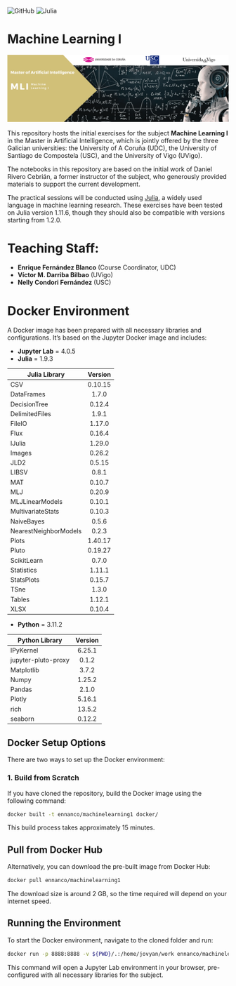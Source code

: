
![GitHub](https://img.shields.io/github/license/ennanco/MIA_ML1?style=flat-square) ![Julia](https://img.shields.io/badge/Julia-1.7.2-blueviolet?logo=Julia)

# Machine Learning I

![Banner](img/MLI.png)

This repository hosts the initial exercises for the subject **Machine Learning I** in the Master in Artificial Intelligence, which is jointly offered by the three Galician universities: the University of A Coruña (UDC), the University of Santiago de Compostela (USC), and the University of Vigo (UVigo).

The notebooks in this repository are based on the initial work of Daniel Rivero Cebrián, a former instructor of the subject, who generously provided materials to support the current development.

The practical sessions will be conducted using [Julia](https://julialang.org/), a widely used language in machine learning research. These exercises have been tested on Julia version 1.11.6, though they should also be compatible with versions starting from 1.2.0.


# Teaching Staff:
* **Enrique Fernández Blanco** (Course Coordinator, UDC)
* **Víctor M. Darriba Bilbao** (UVigo)
* **Nelly Condori Fernández** (USC)


# Docker Environment

A Docker image has been prepared with all necessary libraries and configurations. It’s based on the Jupyter Docker image and includes:

- **Jupyter Lab** = 4.0.5
- **Julia** = 1.9.3

| Julia Library      | Version |
|--------------------|:-------:|
| CSV                | 0.10.15 |
| DataFrames         | 1.7.0   |
| DecisionTree       | 0.12.4  |
| DelimitedFiles     | 1.9.1   |
| FileIO             | 1.17.0  |
| Flux               | 0.16.4  |
| IJulia             | 1.29.0  |
| Images             | 0.26.2  |
| JLD2               | 0.5.15  |
| LIBSV              | 0.8.1   |
| MAT                | 0.10.7  |
| MLJ                | 0.20.9  |
| MLJLinearModels    | 0.10.1  |
| MultivariateStats  | 0.10.3  |
| NaiveBayes         | 0.5.6   |
| NearestNeighborModels| 0.2.3  |
| Plots              | 1.40.17|
| Pluto              | 0.19.27 |
| ScikitLearn        | 0.7.0   |
| Statistics         | 1.11.1  |
| StatsPlots         | 0.15.7  |
| TSne               | 1.3.0   |
| Tables             | 1.12.1  |
| XLSX               | 0.10.4  |

- **Python** = 3.11.2

| Python Library     | Version |
|--------------------|:-------:|
| IPyKernel          | 6.25.1  |
| jupyter-pluto-proxy| 0.1.2   |
| Matplotlib         | 3.7.2   |
| Numpy              | 1.25.2  |
| Pandas             | 2.1.0   |
| Plotly             | 5.16.1  |
| rich               | 13.5.2  |
| seaborn            | 0.12.2  |


## Docker Setup Options

There are two ways to set up the Docker environment:

### 1. Build from Scratch
If you have cloned the repository, build the Docker image using the following command:

```bash
docker built -t ennanco/machinelearning1 docker/

```

This build process takes approximately 15 minutes.

## Pull from Docker Hub
Alternatively, you can download the pre-built image from Docker Hub:

```bash
docker pull ennanco/machinelearning1

```

The download size is around 2 GB, so the time required will depend on your internet speed.

## Running the Environment
To start the Docker environment, navigate to the cloned folder and run:
```bash
docker run -p 8888:8888 -v ${PWD}/.:/home/jovyan/work ennanco/machinelearning1

```
This command will open a Jupyter Lab environment in your browser, pre-configured with all necessary libraries for the subject.


